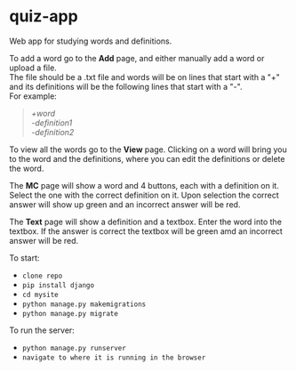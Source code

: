 # quiz-app
Web app for studying words and definitions.

To add a word go to the **Add** page, and either manually add a word or upload a file. <br>
The file should be a .txt file and words will be on lines that start with a "+" and its definitions will be the following lines that start with a "-". <br>
For example: <br>
>*+word* <br>
*-definition1* <br>
*-definition2*

To view all the words go to the **View** page. Clicking on a word will bring you to the word and the definitions, where you can edit the definitions or delete the word.

The **MC** page will show a word and 4 buttons, each with a definition on it. Select the one with the correct definition on it. Upon selection the correct answer will show up green and an incorrect answer will be red.

The **Text** page will show a definition and a textbox. Enter the word into the textbox. If the answer is correct the textbox will be green amd an incorrect answer will be red.

To start:
- `clone repo`
- `pip install django`
- `cd mysite`
- `python manage.py makemigrations`
- `python manage.py migrate`

To run the server:
- `python manage.py runserver`
- `navigate to where it is running in the browser`
